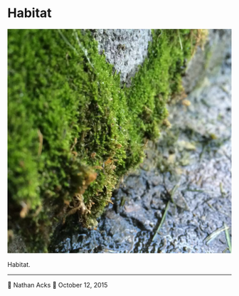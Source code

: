 # Habitat

![A close-up of moss growing at the base of a stone wall](assets/835e1926b59999ffcaaac16347b53342.webp)

Habitat.

- - - -

👤 Nathan Acks
📅 October 12, 2015
